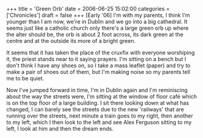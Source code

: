 +++
title = 'Green Orb'
date = 2006-06-25 15:02:00
categories = ['Chronicles']
draft = false
+++
[Early '06]
I'm with my parents, I think I'm younger than I am now, we're in Dublin and we go into a big cathedral. It seems just like a catholic church only there's a large green orb up where the alter should be, the orb is about 2 foot across, its dark green at the centre and at the outside its more of a bright green.  

It seems that it has taken the place of the cruxfix with everyone worshiping it, the priest stands near to it saying prayers. I'm sitting on a bench but I don't think I have any shoes on, so I take a mass leaflet (paper) and try to make a pair of shoes out of them, but I'm making noise so my parents tell me to be quiet. 

Now I've jumped forward in time, I'm in Dublin again and I'm reminiscing about the way the streets were, I'm sitting at the window of floor café which is on the top floor of a large building. I sit there looking down at what has changed, I can barely see the streets due to the new 'railways' that are running over the streets, next minute a train goes to my right, then another to my left, which I then look to the left and see Alex Ferguson sitting to my left, I look at him and then the dream ends.